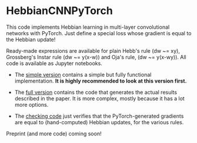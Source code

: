 # HebbianCNNPyTorch

This code implements Hebbian learning in multi-layer convolutional networks with PyTorch. Just define a special loss whose gradient is equal to the Hebbian update!

Ready-made expressions are available for plain Hebb's rule (dw ~= xy), Grossberg's Instar rule (dw ~= y(x-w)) and Oja's rule, (dw ~= y(x-wy)). All code is available as Jupyter notebooks.

* The [simple version](https://github.com/ThomasMiconi/HebbianCNNPyTorch/blob/main/HebbGrad_Simple_Github.ipynb) contains a simple but fully functional implementation. **It is highly recommended to look at this version first.**

* The [full version](https://github.com/ThomasMiconi/HebbianCNNPyTorch/blob/main/HebbGrad_Github.ipynb) contains the code that generates the actual results described in the paper. It is more complex, mostly because it has a lot more options.

* The [checking code](https://github.com/ThomasMiconi/HebbianCNNPyTorch/blob/main/HebbGrad_CheckHebb.ipynb) just verifies that the PyTorch-generated gradients are equal to (hand-computed) Hebbian updates, for the various rules.

Preprint (and more code) coming soon!
